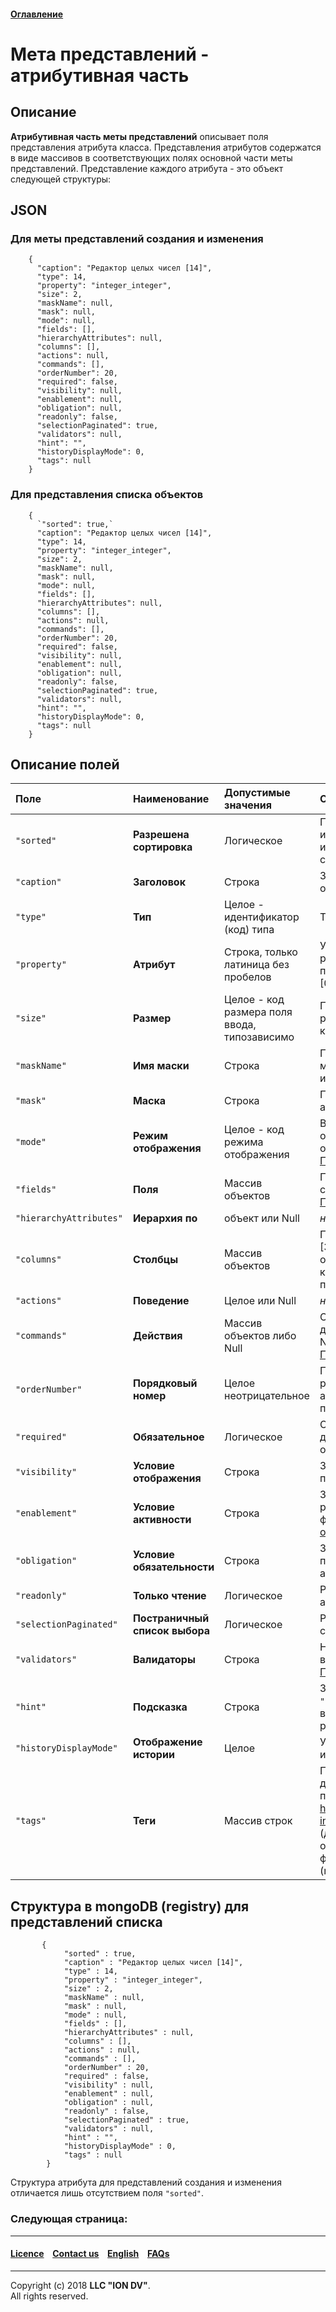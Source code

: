 #### [Оглавление]()
# Мета представлений - атрибутивная часть

## Описание

**Атрибутивная часть меты представлений** описывает поля представления атрибута класса. Представления атрибутов содержатся в виде массивов в соответствующих полях основной части меты представлений. Представление каждого атрибута - это объект следующей структуры:

## JSON
### Для меты представлений создания и изменения
```
    {
      "caption": "Редактор целых чисел [14]",
      "type": 14,
      "property": "integer_integer",
      "size": 2,
      "maskName": null,
      "mask": null,
      "mode": null,
      "fields": [],
      "hierarchyAttributes": null,
      "columns": [],
      "actions": null,
      "commands": [],
      "orderNumber": 20,
      "required": false,
      "visibility": null,
      "enablement": null,
      "obligation": null,
      "readonly": false,
      "selectionPaginated": true,
      "validators": null,
      "hint": "",
      "historyDisplayMode": 0,
      "tags": null
    }
```
### Для представления списка объектов
```
    {
      `"sorted": true,`
      "caption": "Редактор целых чисел [14]",
      "type": 14,
      "property": "integer_integer",
      "size": 2,
      "maskName": null,
      "mask": null,
      "mode": null,
      "fields": [],
      "hierarchyAttributes": null,
      "columns": [],
      "actions": null,
      "commands": [],
      "orderNumber": 20,
      "required": false,
      "visibility": null,
      "enablement": null,
      "obligation": null,
      "readonly": false,
      "selectionPaginated": true,
      "validators": null,
      "hint": "",
      "historyDisplayMode": 0,
      "tags": null
    }
```
## Описание полей

| Поле                    | Наименование           | Допустимые значения                          | Описание                                                                                                                                                                              |
|:------------------------|:-------------------------------|:---------------------------------------------|:--------------------------------------------------------------------------------------------------------------------------------------------------------------------------------------|
| `"sorted"`              | **Разрешена сортировка**       | Логическое                                   | Поле для представлений списка. Не используется в представлениях создания и изменения. Разрешает или запрещает сортировку по данному столбцу.                                          |
| `"caption"`             | **Заголовок**                  | Строка                                       | Заголовок поля ввода/колонки атрибута отображаемый в представлениях.                                                                                                                  |
| `"type"`                | **Тип**                        | Целое - идентификатор (код) типа             | Тип представленияя атрибута. [Подробнее](metadata/view-types).                                                                                                                        |
| `"property"`            | **Атрибут**                    | Строка, только латиница без пробелов         | Указывается имя атрибута, с которым будет работать система, а значит не может быть пустым (Кроме типа представления Группа [0]).                                                      |
| `"size"`                | **Размер**                     | Целое - код размера поля ввода, типозависимо | Позволяет указать код размера поля для разных типов атрибута/представления. константы в платформе [FieldSizes](https://git.iondv.ru/ION/platform/blob/master/core/FieldSizes.js)                                                                                                            |
| `"maskName"`            | **Имя маски**                  | Строка                                       | При наличии в платформе предустановленных масок - можно задать маску по внутреннему имени, указав его в данном поле [Подробнее](metadata/mask).                                       |
| `"mask"`                | **Маска**                      | Строка                                       | Позволяет ограничить допустимые значения атрибута. [Подробнее](metadata/mask).                                                                                                        |
| `"mode"`                | **Режим отображения**          | Целое - код режима отображения               | В ряде случаев бывает необходимо отображать данные атрибута по разному, как отображать - указывается в этом поле. [Пример использования](metadata/geodata).                     |
| `"fields"`              | **Поля**                       | Массив объектов                              | Позволяет сформировать представление создания/изменения особым образом. [Подробнее](metadata/fields).                                                                                 |
| `"hierarchyAttributes"` | **Иерархия по**                | объект или Null                                             | _не используется в текущей версии_                                                                                                                                                                        |
| `"columns"`             | **Столбцы**                    | Массив объектов                                             | Применяется для атрибутов типа "Коллекция [3]". Позволяет выбрать атрибуты для отображения на форме представления в виде колонок таблицы (атрибуты берутся из класса по ссылке)                                                                                                                                                                    |
| `"actions"`             | **Поведение**                  | Целое или Null                                             | _не используется в данной версии_                                                                                                                                                                        |
| `"commands"`            | **Действия**                   | Массив объектов либо Null                    | Описывает допустимые действия (групповые действия) над объектами ссылочного поля. Null для дефолтного набора действий. [Подробнее](metadata/commands).                                |
| `"orderNumber"`        | **Порядковый номер**           | Целое неотрицательное                        | Порядковый номер атрибута задает расположение атрибута относительно других атрибутов этого же класса в пользовательском интерфейсе.                                                   |
| `"required"`            | **Обязательное**               | Логическое                                   | Определяет обязательно ли заполнение данного атрибута при создании/изменении объекта.                                                                                                 |
| `"visibility"`          | **Условие отображения**        | Строка                                       | Задает условие отображения поля в представлении. [Подробнее](metadata/visibility).                                                                                                    |
| `"enablement"`          | **Условие активности**         | Строка                                       | Задает условие активности (доступности для редактирования) поля в представлении с форматом, аналогичным  [условиям отображения](metadata/visibility) |
| `"obligation"`          | **Условие обязательности**     | Строка                                       | Задает условие обязательности заполнения поля в представлении с форматом, аналогичным  [условиям отображения](metadata/visibility)                    |
| `"readonly"`            | **Только чтение**              | Логическое                                   | Разрешает или запрещает изменять значение атрибута в данном представлении.                                                                                                            |
| `"selectionPaginated"` | **Постраничный список выбора** | Логическое                                   | Разрешает или запрещает постраничный список выбора.                                                                                                                                   |
| `"validators"`          | **Валидаторы**                 | Строка                                       | Наименование валидатора, проверяющего введенные в поле атрибута значения. [Подробнее](metadata/validators).                                                                           |
| `"hint"`                | **Подсказка**                  | Строка                                       | Задает (или переопределяет заданное в поле `"hint"` меты атрибута) сообщение, которые выведется в пользовательском интерфейсе рядом с именем атрибута.                                |
| `"historyDisplayMode"`  | **Отображение истории**        | Целое                                        | Указывает формат отображения истории изменения объектов.                                                                                                                                                                        |
| `"tags"`                | **Теги**                       | Массив строк                                 | Предполагается использование данного поля для хранения модификаторов отображения и прочей служебной информации. пример: https://git.iondv.ru/ION-METADATA/khv-svyaz-info/blob/develop/views/adminTerritory/item.json (для атрибута "Координаты" автоматически отображает значение атрибута "address" на форме гео-координат) [Подробнее] (metadata/tags).                                                                     |

  
## Структура в mongoDB (registry) для представлений списка
```
       {
            "sorted" : true,
            "caption" : "Редактор целых чисел [14]",
            "type" : 14,
            "property" : "integer_integer",
            "size" : 2,
            "maskName" : null,
            "mask" : null,
            "mode" : null,
            "fields" : [],
            "hierarchyAttributes" : null,
            "columns" : [],
            "actions" : null,
            "commands" : [],
            "orderNumber" : 20,
            "required" : false,
            "visibility" : null,
            "enablement" : null,
            "obligation" : null,
            "readonly" : false,
            "selectionPaginated" : true,
            "validators" : null,
            "hint" : "",
            "historyDisplayMode" : 0,
            "tags" : null
        }
```
Структура атрибута для представлений создания и изменения отличается лишь отсутствием поля `"sorted"`.

### Следующая страница: []()

--------------------------------------------------------------------------  


 #### [Licence](/LICENCE.md) &ensp;  [Contact us](https://iondv.com) &ensp;  [English](/docs/en/2_system_description/metadata_structure/meta_view/mask.md)   &ensp; [FAQs](/faqs.md)          



--------------------------------------------------------------------------  

Copyright (c) 2018 **LLC "ION DV"**.  
All rights reserved. 